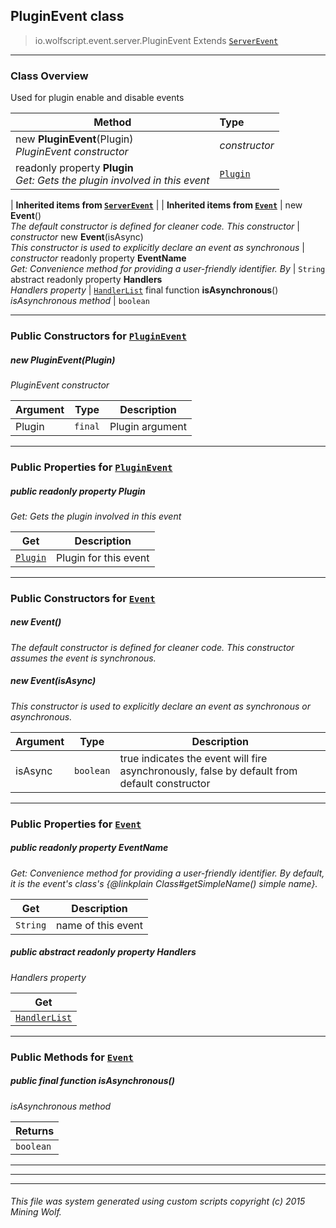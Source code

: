 ## PluginEvent __class__

>io.wolfscript.event.server.PluginEvent
>Extends [`ServerEvent`](ServerEvent.md)

---

### Class Overview

Used for plugin enable and disable events

Method | Type   
--- | :--- 
new __PluginEvent__(Plugin) <br> _PluginEvent constructor_ | _constructor_
 readonly property __Plugin__ <br> _Get: Gets the plugin involved in this event_ | [`Plugin`](../../plugin/Plugin.md)
 |
__Inherited items from [`ServerEvent`](ServerEvent.md)__ |
 |
__Inherited items from [`Event`](../Event.md)__ |
new __Event__() <br> _The default constructor is defined for cleaner code. This constructor_ | _constructor_
new __Event__(isAsync) <br> _This constructor is used to explicitly declare an event as synchronous_ | _constructor_
 readonly property __EventName__ <br> _Get: Convenience method for providing a user-friendly identifier. By_ | `String`
abstract readonly property __Handlers__ <br> _Handlers property_ | [`HandlerList`](../HandlerList.md)
final function __isAsynchronous__() <br> _isAsynchronous method_ | `boolean`







---

### Public Constructors for [`PluginEvent`](PluginEvent.md)

##### <a id='pluginevent'></a>new __PluginEvent__(Plugin) 

_PluginEvent constructor_

Argument | Type | Description  
--- | --- | --- 
Plugin | `final` | Plugin argument

---

### Public Properties for [`PluginEvent`](PluginEvent.md)

##### <a id='plugin'></a>public  readonly property __Plugin__

_Get: Gets the plugin involved in this event_

Get | Description
--- | --- 
[`Plugin`](../../plugin/Plugin.md) | Plugin for this event



---
### Public Constructors for [`Event`](../Event.md)

##### <a id='event'></a>new __Event__() 

_The default constructor is defined for cleaner code. This constructor assumes the event is synchronous._


##### <a id='event'></a>new __Event__(isAsync) 

_This constructor is used to explicitly declare an event as synchronous or asynchronous._

Argument | Type | Description  
--- | --- | --- 
isAsync | `boolean` | true indicates the event will fire asynchronously, false by default from default constructor

---

### Public Properties for [`Event`](../Event.md)

##### <a id='eventname'></a>public  readonly property __EventName__

_Get: Convenience method for providing a user-friendly identifier. By default, it is the event's class's {@linkplain Class#getSimpleName() simple name}._

Get | Description
--- | --- 
`String` | name of this event



##### <a id='handlers'></a>public abstract readonly property __Handlers__

_Handlers property_

Get | 
--- | 
[`HandlerList`](../HandlerList.md) |



---

### Public Methods for [`Event`](../Event.md)

##### <a id='isasynchronous'></a>public final function __isAsynchronous__()

_isAsynchronous method_

Returns | 
--- | 
`boolean` |


---


---


---


###### This file was system generated using custom scripts copyright (c) 2015 Mining Wolf.
	

